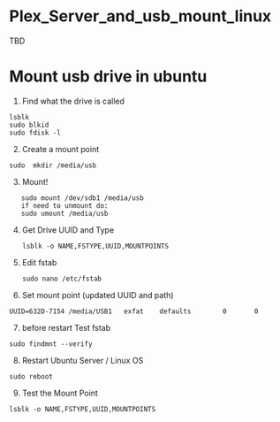 # Plex_Server_and_usb_mount_linux
TBD

# Mount usb drive in ubuntu
1. Find what the drive is called
```
lsblk
sudo blkid
sudo fdisk -l
```
2. Create a mount point
```
sudo  mkdir /media/usb
```
3. Mount!
```
   sudo mount /dev/sdb1 /media/usb
   if need to unmount do:
   sudo umount /media/usb
```
4. Get Drive UUID and Type
   ```
   lsblk -o NAME,FSTYPE,UUID,MOUNTPOINTS
   ```
5. Edit fstab
   ```
   sudo nano /etc/fstab
   ```
6. Set mount point (updated UUID and path)
```
UUID=632D-7154 /media/USB1   exfat    defaults        0       0
```
7. before restart Test fstab
```
sudo findmnt --verify
```
8. Restart Ubuntu Server / Linux OS
 ```
sudo reboot
  ```
9. Test the Mount Point
```
lsblk -o NAME,FSTYPE,UUID,MOUNTPOINTS
```
